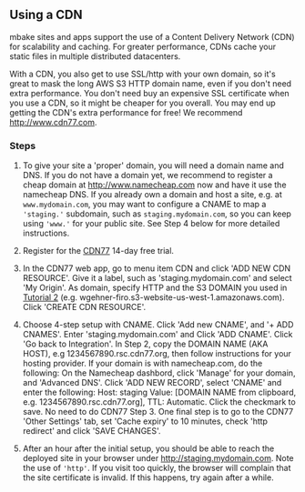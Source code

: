 ## Using a CDN

mbake sites and apps support the use of a Content Delivery Network (CDN) for scalability and caching. For greater performance, CDNs cache your static files in multiple distributed datacenters. 

With a CDN, you also get to use SSL/http with your own domain, so it's great to mask the long AWS S3 HTTP domain name, even if you don't need extra performance. You don't need buy an expensive SSL certificate when you use a CDN, so it might be cheaper for you overall. You may end up getting the CDN's extra performance for free! We recommend <a href='http://www.cdn77.com' target='_blank'>http://www.cdn77.com</a>. 

### Steps

1. To give your site a 'proper' domain, you will need a domain name and DNS. If you do not have a domain yet, we recommend to register a cheap domain at <a href='http://www.namecheap.com/' target='_blank'>http://www.namecheap.com</a> now and have it use the namecheap DNS.
If you already own a domain and host a site, e.g. at `www.mydomain.com`, you may want to configure a CNAME to map a `'staging.'` subdomain, such as `staging.mydomain.com`, so you can keep using `'www.'` for your public site. See Step 4 below for more detailed instructions. 

2. Register for the <a href='http://www.cdn77.com' target='_blank'>CDN77</a> 14-day free trial.

3. In the CDN77 web app, go to menu item CDN and click 'ADD NEW CDN RESOURCE'. Give it a label, such as 'staging.mydomain.com' and select 'My Origin'. As domain, specify HTTP and the S3 DOMAIN you used in [Tutorial 2](/t2/) (e.g. wgehner-firo.s3-website-us-west-1.amazonaws.com). Click 'CREATE CDN RESOURCE'.

4. Choose 4-step setup with CNAME. Click 'Add new CNAME', and '+ ADD CNAMES'. Enter 'staging.mydomain.com' and Click 'ADD CNAME'. Click 'Go back to Integration'. In Step 2, copy the DOMAIN NAME (AKA HOST), e.g 1234567890.rsc.cdn77.org, then follow instructions for your hosting provider. If your domain is with namecheap.com, do the following:
On the Namecheap dashbord, click 'Manage' for your domain, and 'Advanced DNS'. Click 'ADD NEW RECORD', select 'CNAME' and enter the following: Host: staging Value: [DOMAIN NAME from clipboard, e.g. 1234567890.rsc.cdn77.org], TTL: Automatic. Click the checkmark to save. No need to do CDN77 Step 3. One final step is to go to the CDN77 'Other Settings' tab, set 'Cache expiry' to 10 minutes, check 'http redirect' and click 'SAVE CHANGES'.

5. After an hour after the initial setup, you should be able to reach the deployed site in your browser under <http://staging.mydomain.com>. Note the use of `'http'`. If you visit too quickly, the browser will complain that the site certificate is invalid. If this happens, try again after a while. 
